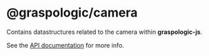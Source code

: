 # @graspologic/camera

Contains datastructures related to the camera within **graspologic-js**.

See the [API documentation](./dist/docs/globals.md) for more info.
